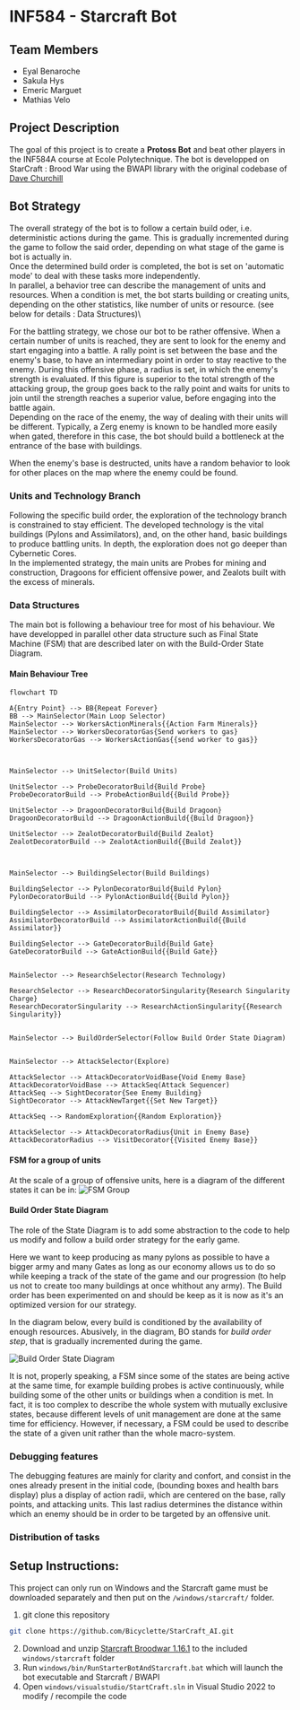 # INF584 - Starcraft Bot

## Team Members

- Eyal Benaroche
- Sakula Hys
- Emeric Marguet
- Mathias Velo

## Project Description

The goal of this project is to create a **Protoss Bot** and beat other players in the INF584A course at Ecole Polytechnique.
The bot is developped on StarCraft : Brood War using the BWAPI library with the original codebase of [Dave Churchill](https://github.com/davechurchill/STARTcraft)

## Bot Strategy

The overall strategy of the bot is to follow a certain build oder, i.e. deterministic actions during the game. This is gradually incremented during the 
game to follow the said order, depending on what stage of the game is bot is actually in.\
Once the determined build order is completed, the bot is set on 'automatic mode' to deal with these tasks more independently.\
In parallel, a behavior tree can describe the management of units and resources. When a condition is met, the bot starts building or
creating units, depending on the other statistics, like number of units or resource. (see below for details : Data Structures)\

For the battling strategy, we chose our bot to be rather offensive. When a certain number of units is reached, they are sent to look
for the enemy and start engaging into a battle. A rally point is set between the base and the enemy's base, to have an intermediary 
point in order to stay reactive to the enemy. During this offensive phase, a radius is set, in which the enemy's strength is evaluated.
If this figure is superior to the total strength of the attacking group, the group goes back to the rally point and waits for units to join
until the strength reaches a superior value, before engaging into the battle again.\
Depending on the race of the enemy, the way of dealing with their units will be different.
Typically, a Zerg enemy is known to be handled more easily when gated, therefore in this case, the bot should build a bottleneck at
the entrance of the base with buildings.

When the enemy's base is destructed, units have a random behavior to look for other places on the map where the enemy could be found.

### Units and Technology Branch

Following the specific build order, the exploration of the technology branch is constrained to stay efficient.
The developed technology is the vital buildings (Pylons and Assimilators), and, on the other hand, basic buildings to produce battling units.
In depth, the exploration does not go deeper than Cybernetic Cores.\
In the implemented strategy, the main units are Probes for mining and construction, Dragoons for efficient offensive power, and Zealots
built with the excess of minerals.


### Data Structures

The main bot is following a behaviour tree for most of his behaviour. We have developped in parallel other data structure such as Final State Machine (FSM) that are described later on with the Build-Order State Diagram.

#### Main Behaviour Tree

```mermaid
flowchart TD

A{Entry Point} --> BB{Repeat Forever}
BB --> MainSelector(Main Loop Selector)
MainSelector --> WorkersActionMinerals{{Action Farm Minerals}}
MainSelector --> WorkersDecoratorGas{Send workers to gas}
WorkersDecoratorGas --> WorkersActionGas{{send worker to gas}}



MainSelector --> UnitSelector(Build Units)

UnitSelector --> ProbeDecoratorBuild{Build Probe}
ProbeDecoratorBuild --> ProbeActionBuild{{Build Probe}}

UnitSelector --> DragoonDecoratorBuild{Build Dragoon}
DragoonDecoratorBuild --> DragoonActionBuild{{Build Dragoon}}

UnitSelector --> ZealotDecoratorBuild{Build Zealot}
ZealotDecoratorBuild --> ZealotActionBuild{{Build Zealot}}



MainSelector --> BuildingSelector(Build Buildings)

BuildingSelector --> PylonDecoratorBuild{Build Pylon}
PylonDecoratorBuild --> PylonActionBuild{{Build Pylon}}

BuildingSelector --> AssimilatorDecoratorBuild{Build Assimilator}
AssimilatorDecoratorBuild --> AssimilatorActionBuild{{Build Assimilator}}

BuildingSelector --> GateDecoratorBuild{Build Gate}
GateDecoratorBuild --> GateActionBuild{{Build Gate}}


MainSelector --> ResearchSelector(Research Technology)

ResearchSelector --> ResearchDecoratorSingularity{Research Singularity Charge}
ResearchDecoratorSingularity --> ResearchActionSingularity{{Research Singularity}}


MainSelector --> BuildOrderSelector(Follow Build Order State Diagram)


MainSelector --> AttackSelector(Explore)

AttackSelector --> AttackDecoratorVoidBase{Void Enemy Base}
AttackDecoratorVoidBase --> AttackSeq(Attack Sequencer)
AttackSeq --> SightDecorator{See Enemy Building}
SightDecorator --> AttackNewTarget{{Set New Target}}

AttackSeq --> RandomExploration{{Random Exploration}}

AttackSelector --> AttackDecoratorRadius{Unit in Enemy Base}
AttackDecoratorRadius --> VisitDecorator{{Visited Enemy Base}}

```

#### FSM for a group of units

At the scale of a group of offensive units, here is a diagram of the different states it can be in:
![FSM Group](/FSM_gp.png "FSM unit group")


#### Build Order State Diagram

The role of the State Diagram is to add some abstraction to the code to help us modify and follow a build order strategy for the early game. 

Here we want to keep producing as many pylons as possible to have a bigger army and many Gates as long as our economy allows us to do so while keeping a track of the state of the game and our progression (to help us not to create too many buildings at once whithout any army).
The Build order has been experimented on and should be keep as it is now as it's an optimized version for our strategy.

In the diagram below, every build is conditioned by the availability of enough resources.
Abusively, in the diagram, BO stands for *build order step*, that is gradually incremented during the game.

![Build Order State Diagram](/BO_state_dg.png "Build Order State Diagram")

It is not, properly speaking, a FSM since some of the states are being active at the same time, for example building probes is active
continuously, while building some of the other units or buildings when a condition is met. In fact, it is too complex to describe the whole
system with mutually exclusive states, because different levels of unit management are done at the same time for efficiency. However,
if necessary, a FSM could be used to describe the state of a given unit rather than the whole macro-system.

### Debugging features

The debugging features are mainly for clarity and confort, and consist in the ones already present in the initial code,
(bounding boxes and health bars display) plus a display of action radii, which are centered on the base, rally points, and
attacking units. This last radius determines the distance within which an enemy should be in order to be targeted by an offensive unit.

### Distribution of tasks

## Setup Instructions:

This project can only run on Windows and the Starcraft game must be downloaded separately and then put on the `/windows/starcraft/` folder.

1. git clone this repository 

```bash
git clone https://github.com/Bicyclette/StarCraft_AI.git
```

2. Download and unzip [Starcraft Broodwar 1.16.1](http://www.cs.mun.ca/~dchurchill/startcraft/scbw_bwapi440.zip) to the included `windows/starcraft` folder
3. Run `windows/bin/RunStarterBotAndStarcraft.bat` which will launch the bot executable and Starcraft / BWAPI
4. Open `windows/visualstudio/StartCraft.sln` in Visual Studio 2022 to modify / recompile the code
